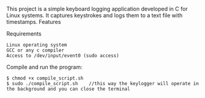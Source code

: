 This project is a simple keyboard logging application developed in C for Linux systems. It captures keystrokes and logs them to a text file with timestamps.
Features

Requirements

    Linux operating system
    GCC or any c compiler
    Access to /dev/input/event0 (sudo access)


Compile and run the program:
        
    $ chmod +x compile_script.sh   
    $ sudo ./compile_script.sh    //this way the keylogger will operate in the background and you can close the terminal
